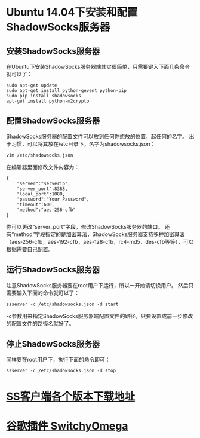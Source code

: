 
# Ubuntu 14.04下安装和配置ShadowSocks服务器

## 安装ShadowSocks服务器

在Ubuntu下安装ShadowSocks服务器端其实很简单，只需要键入下面几条命令就可以了：

```
sudo apt-get update  
sudo apt-get install python-gevent python-pip  
sudo pip install shadowsocks  
apt-get install python-m2crypto  
```

## 配置ShadowSocks服务器

ShadowSocks服务器的配置文件可以放到任何你想放的位置，起任何的名字。
出于习惯，可以将其放在/etc目录下，名字为shadowsocks.json：

```
vim /etc/shadowsocks.json  
```

在编辑器里面修改文件内容为：

```
{  
    "server":"serverip",  
    "server_port":8388,  
    "local_port":1080,  
    "password":"Your Password",  
    "timeout":600,  
    "method":"aes-256-cfb"  
}  
```

你可以更改“server_port”字段，修改ShadowSocks服务器的端口。
还有“method”字段指定的是加密算法，ShadowSocks服务器支持多种加密算法（aes-256-cfb，aes-192-cfb，aes-128-cfb，rc4-md5，des-cfb等等），可以根据需要自己配置。

## 运行ShadowSocks服务器

注意ShadowSocks服务器要在root用户下运行，所以一开始请切换用户。
然后只需要输入下面的命令就可以了：

```
ssserver -c /etc/shadowsocks.json -d start 
```

-c参数用来指定ShadowSocks服务器端配置文件的路径，只要设置成前一步修改的配置文件的路径名就好了。

## 停止ShadowSocks服务器

同样要在root用户下，执行下面的命令即可：

```
ssserver -c /etc/shadowsocks.json -d stop  
```

# [SS客户端各个版本下载地址](https://help.fyvps.com/index.php/archives/51/)

# [谷歌插件 SwitchyOmega](https://switchyomega.com/)
